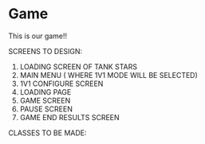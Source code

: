 # Game
This is our game!!

SCREENS TO DESIGN:
1) LOADING SCREEN OF TANK STARS
2) MAIN MENU ( WHERE 1V1 MODE WILL BE SELECTED)
3) 1V1 CONFIGURE SCREEN
4) LOADING PAGE
5) GAME SCREEN
6) PAUSE SCREEN
7) GAME END RESULTS SCREEN

CLASSES TO BE MADE:

